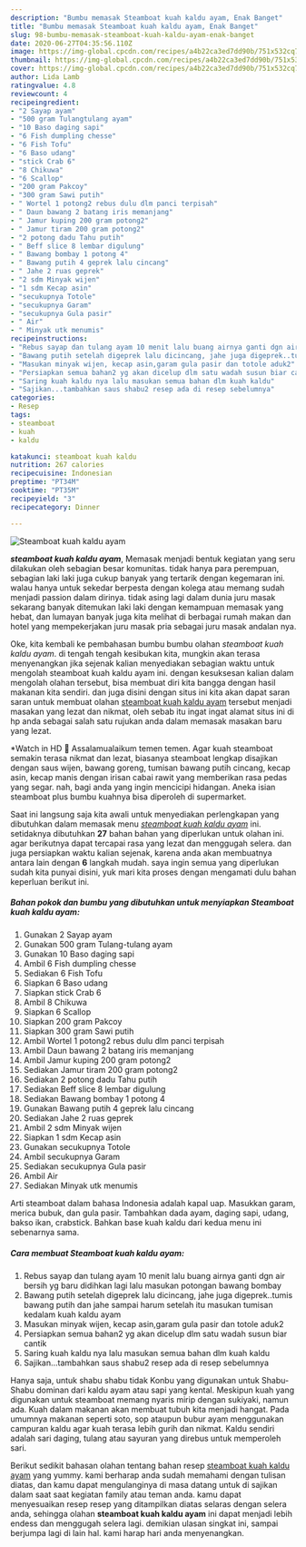 ```yaml
---
description: "Bumbu memasak Steamboat kuah kaldu ayam, Enak Banget"
title: "Bumbu memasak Steamboat kuah kaldu ayam, Enak Banget"
slug: 98-bumbu-memasak-steamboat-kuah-kaldu-ayam-enak-banget
date: 2020-06-27T04:35:56.110Z
image: https://img-global.cpcdn.com/recipes/a4b22ca3ed7dd90b/751x532cq70/steamboat-kuah-kaldu-ayam-foto-resep-utama.jpg
thumbnail: https://img-global.cpcdn.com/recipes/a4b22ca3ed7dd90b/751x532cq70/steamboat-kuah-kaldu-ayam-foto-resep-utama.jpg
cover: https://img-global.cpcdn.com/recipes/a4b22ca3ed7dd90b/751x532cq70/steamboat-kuah-kaldu-ayam-foto-resep-utama.jpg
author: Lida Lamb
ratingvalue: 4.8
reviewcount: 4
recipeingredient:
- "2 Sayap ayam"
- "500 gram Tulangtulang ayam"
- "10 Baso daging sapi"
- "6 Fish dumpling chesse"
- "6 Fish Tofu"
- "6 Baso udang"
- "stick Crab 6"
- "8 Chikuwa"
- "6 Scallop"
- "200 gram Pakcoy"
- "300 gram Sawi putih"
- " Wortel 1 potong2 rebus dulu dlm panci terpisah"
- " Daun bawang 2 batang iris memanjang"
- " Jamur kuping 200 gram potong2"
- " Jamur tiram 200 gram potong2"
- "2 potong dadu Tahu putih"
- " Beff slice 8 lembar digulung"
- " Bawang bombay 1 potong 4"
- " Bawang putih 4 geprek lalu cincang"
- " Jahe 2 ruas geprek"
- "2 sdm Minyak wijen"
- "1 sdm Kecap asin"
- "secukupnya Totole"
- "secukupnya Garam"
- "secukupnya Gula pasir"
- " Air"
- " Minyak utk menumis"
recipeinstructions:
- "Rebus sayap dan tulang ayam 10 menit lalu buang airnya ganti dgn air bersih yg baru didihkan lagi lalu masukan potongan bawang bombay"
- "Bawang putih setelah digeprek lalu dicincang, jahe juga digeprek..tumis bawang putih dan jahe sampai harum setelah itu masukan tumisan kedalam kuah kaldu ayam"
- "Masukan minyak wijen, kecap asin,garam gula pasir dan totole aduk2"
- "Persiapkan semua bahan2 yg akan dicelup dlm satu wadah susun biar cantik"
- "Saring kuah kaldu nya lalu masukan semua bahan dlm kuah kaldu"
- "Sajikan...tambahkan saus shabu2 resep ada di resep sebelumnya"
categories:
- Resep
tags:
- steamboat
- kuah
- kaldu

katakunci: steamboat kuah kaldu 
nutrition: 267 calories
recipecuisine: Indonesian
preptime: "PT34M"
cooktime: "PT35M"
recipeyield: "3"
recipecategory: Dinner

---
```



![Steamboat kuah kaldu ayam](https://img-global.cpcdn.com/recipes/a4b22ca3ed7dd90b/751x532cq70/steamboat-kuah-kaldu-ayam-foto-resep-utama.jpg)

<b><i>steamboat kuah kaldu ayam</i></b>, Memasak menjadi bentuk kegiatan yang seru dilakukan oleh sebagian besar komunitas. tidak hanya para perempuan, sebagian laki laki juga cukup banyak yang tertarik dengan kegemaran ini. walau hanya untuk sekedar berpesta dengan kolega atau memang sudah menjadi passion dalam dirinya. tidak asing lagi dalam dunia juru masak sekarang banyak ditemukan laki laki dengan kemampuan memasak yang hebat, dan lumayan banyak juga kita melihat di berbagai rumah makan dan hotel yang mempekerjakan juru masak pria sebagai juru masak andalan nya.

Oke, kita kembali ke pembahasan bumbu bumbu olahan <i>steamboat kuah kaldu ayam</i>. di tengah tengah kesibukan kita, mungkin akan terasa menyenangkan jika sejenak kalian menyediakan sebagian waktu untuk mengolah steamboat kuah kaldu ayam ini. dengan kesuksesan kalian dalam mengolah olahan tersebut, bisa membuat diri kita bangga dengan hasil makanan kita sendiri. dan juga disini dengan situs ini kita akan dapat saran saran untuk membuat olahan <u>steamboat kuah kaldu ayam</u> tersebut menjadi masakan yang lezat dan nikmat, oleh sebab itu ingat ingat alamat situs ini di hp anda sebagai salah satu rujukan anda dalam memasak masakan baru yang lezat.

*Watch in HD 🐣 Assalamualaikum temen temen. Agar kuah steamboat semakin terasa nikmat dan lezat, biasanya steamboat lengkap disajikan dengan saus wijen, bawang goreng, tumisan bawang putih cincang, kecap asin, kecap manis dengan irisan cabai rawit yang memberikan rasa pedas yang segar. nah, bagi anda yang ingin mencicipi hidangan. Aneka isian steamboat plus bumbu kuahnya bisa diperoleh di supermarket.


Saat ini langsung saja kita awali untuk menyediakan perlengkapan yang dibutuhkan dalam memasak menu <u><i>steamboat kuah kaldu ayam</i></u> ini. setidaknya dibutuhkan <b>27</b> bahan bahan yang diperlukan untuk olahan ini. agar berikutnya dapat tercapai rasa yang lezat dan menggugah selera. dan juga persiapkan waktu kalian sejenak, karena anda akan membuatnya antara lain dengan <b>6</b> langkah mudah. saya ingin semua yang diperlukan sudah kita punyai disini, yuk mari kita proses dengan mengamati dulu bahan keperluan berikut ini.

<!--inarticleads1-->

##### Bahan pokok dan bumbu yang dibutuhkan untuk menyiapkan Steamboat kuah kaldu ayam:

1. Gunakan 2 Sayap ayam
1. Gunakan 500 gram Tulang-tulang ayam
1. Gunakan 10 Baso daging sapi
1. Ambil 6 Fish dumpling chesse
1. Sediakan 6 Fish Tofu
1. Siapkan 6 Baso udang
1. Siapkan stick Crab 6
1. Ambil 8 Chikuwa
1. Siapkan 6 Scallop
1. Siapkan 200 gram Pakcoy
1. Siapkan 300 gram Sawi putih
1. Ambil  Wortel 1 potong2 rebus dulu dlm panci terpisah
1. Ambil  Daun bawang 2 batang iris memanjang
1. Ambil  Jamur kuping 200 gram potong2
1. Sediakan  Jamur tiram 200 gram potong2
1. Sediakan 2 potong dadu Tahu putih
1. Sediakan  Beff slice 8 lembar digulung
1. Sediakan  Bawang bombay 1 potong 4
1. Gunakan  Bawang putih 4 geprek lalu cincang
1. Sediakan  Jahe 2 ruas geprek
1. Ambil 2 sdm Minyak wijen
1. Siapkan 1 sdm Kecap asin
1. Gunakan secukupnya Totole
1. Ambil secukupnya Garam
1. Sediakan secukupnya Gula pasir
1. Ambil  Air
1. Sediakan  Minyak utk menumis


Arti steamboat dalam bahasa Indonesia adalah kapal uap. Masukkan garam, merica bubuk, dan gula pasir. Tambahkan dada ayam, daging sapi, udang, bakso ikan, crabstick. Bahkan base kuah kaldu dari kedua menu ini sebenarnya sama. 

<!--inarticleads2-->

##### Cara membuat Steamboat kuah kaldu ayam:

1. Rebus sayap dan tulang ayam 10 menit lalu buang airnya ganti dgn air bersih yg baru didihkan lagi lalu masukan potongan bawang bombay
1. Bawang putih setelah digeprek lalu dicincang, jahe juga digeprek..tumis bawang putih dan jahe sampai harum setelah itu masukan tumisan kedalam kuah kaldu ayam
1. Masukan minyak wijen, kecap asin,garam gula pasir dan totole aduk2
1. Persiapkan semua bahan2 yg akan dicelup dlm satu wadah susun biar cantik
1. Saring kuah kaldu nya lalu masukan semua bahan dlm kuah kaldu
1. Sajikan...tambahkan saus shabu2 resep ada di resep sebelumnya


Hanya saja, untuk shabu shabu tidak Konbu yang digunakan untuk Shabu-Shabu dominan dari kaldu ayam atau sapi yang kental. Meskipun kuah yang digunakan untuk steamboat memang nyaris mirip dengan sukiyaki, namun ada. Kuah dalam makanan akan membuat tubuh kita menjadi hangat. Pada umumnya makanan seperti soto, sop ataupun bubur ayam menggunakan campuran kaldu agar kuah terasa lebih gurih dan nikmat. Kaldu sendiri adalah sari daging, tulang atau sayuran yang direbus untuk memperoleh sari. 

Berikut sedikit bahasan olahan tentang bahan resep <u>steamboat kuah kaldu ayam</u> yang yummy. kami berharap anda sudah memahami dengan tulisan diatas, dan kamu dapat mengulanginya di masa datang untuk di sajikan dalam saat saat kegiatan family atau teman anda. kamu dapat menyesuaikan resep resep yang ditampilkan diatas selaras dengan selera anda, sehingga olahan <b>steamboat kuah kaldu ayam</b> ini dapat menjadi lebih endess dan menggugah selera lagi. demikian ulasan singkat ini, sampai berjumpa lagi di lain hal. kami harap hari anda menyenangkan.
